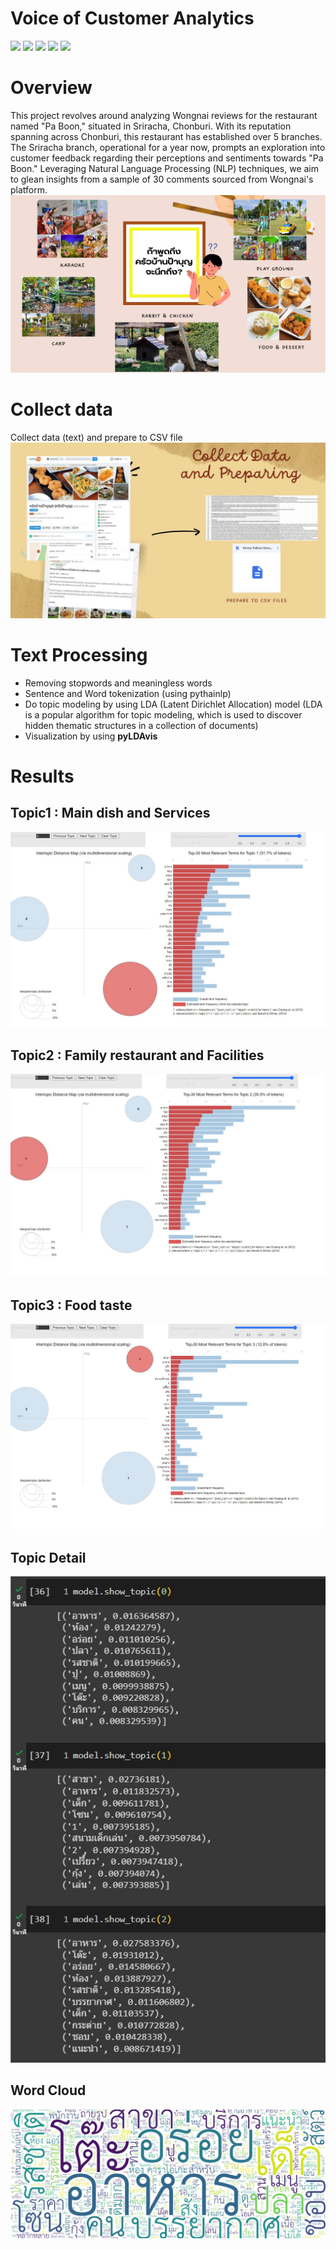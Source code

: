 # Voice of Customer Analytics
[![](https://img.shields.io/badge/-Topic--Modeling-orange)](#) [![](https://img.shields.io/badge/-NLP-orange)](#) [![](https://img.shields.io/badge/-Python-green)](#) [![](https://img.shields.io/badge/-Google--Colab-green)](#) [![](https://img.shields.io/badge/-student-blue)](#)

# Overview
This project revolves around analyzing Wongnai reviews for the restaurant named "Pa Boon," situated in Sriracha, Chonburi. With its reputation spanning across Chonburi, this restaurant has established over 5 branches. The Sriracha branch, operational for a year now, prompts an exploration into customer feedback regarding their perceptions and sentiments towards "Pa Boon." Leveraging Natural Language Processing (NLP) techniques, we aim to glean insights from a sample of 30 comments sourced from Wongnai's platform.
![image](VOC-01.jpg)

# Collect data
Collect data (text) and prepare to CSV file
![image](VOC-02.jpg)

# Text Processing
- Removing stopwords and meaningless words
- Sentence and Word tokenization (using pythainlp)
- Do topic modeling by using LDA (Latent Dirichlet Allocation) model 
  (LDA is a popular algorithm for topic modeling, which is used to discover hidden thematic structures in a collection of documents)
- Visualization by using **pyLDAvis**

# Results

## Topic1 : Main dish and Services

![image](messageImage_1693312050285.jpg)

## Topic2 : Family restaurant and Facilities

![image](messageImage_1693312074610.jpg)

## Topic3 : Food taste

![image](messageImage_1693312108581.jpg)

## Topic Detail

![image](messageImage_1693312143425.jpg)

## Word Cloud

![image](messageImage_1693312203417.jpg)
